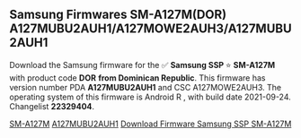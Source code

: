 <h2>Samsung Firmwares SM-A127M(DOR) A127MUBU2AUH1/A127MOWE2AUH3/A127MUBU2AUH1</h2>
Download the Samsung firmware for the ✅ <strong>Samsung SSP </strong> ⭐ <strong>SM-A127M</strong> with product code <strong>DOR</strong> <strong> from Dominican Republic</strong>. This firmware has version number PDA <strong>A127MUBU2AUH1</strong> and CSC A127MOWE2AUH3. The operating system of this firmware is Android R , with build date 2021-09-24. Changelist <strong>22329404</strong>.


[SM-A127M](https://samfirm.shop/samsung/model/SM-A127M)
[A127MUBU2AUH1](https://samfirm.shop/samsung/pda/A127MUBU2AUH1)
[Download Firmware Samsung SSP SM-A127M](https://samfirm.shop/samsung/firmware/459506)
